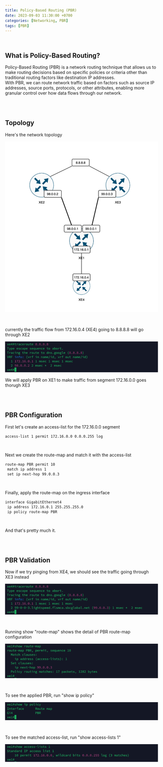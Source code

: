 ```yaml
---
title: Policy-Based Routing (PBR)
date: 2023-09-03 11:30:00 +0700
categories: [Networking, PBR]
tags: [PBR]
---
```


<br>

## What is Policy-Based Routing?

Policy-Based Routing (PBR) is a network routing technique that allows us to make routing decisions based on specific policies or criteria other than traditional routing factors like destination IP addresses. <br>
With PBR, we can route network traffic based on factors such as source IP addresses, source ports, protocols, or other attributes, enabling more granular control over how data flows through our network.

<br>
<br>

## Topology

Here's the network topology

![x](/static/2023-09-03-pbr/01.png)



<br>

 currently the traffic flow from 172.16.0.4 (XE4) going to 8.8.8.8 will go through XE2

![x](/static/2023-09-03-pbr/02.png)

We will apply PBR on XE1 to make traffic from segment 172.16.0.0 goes thorugh XE3

<br>
<br>

## PBR Configuration

First let's create an access-list for the 172.16.0.0 segment

```shell
access-list 1 permit 172.16.0.0 0.0.0.255 log
```

<br>

Next we create the route-map and match it with the access-list

```shell
route-map PBR permit 10 
 match ip address 1
 set ip next-hop 99.0.0.3
```

<br>

Finally, apply the route-map on the ingress interface

```shell
interface GigabitEthernet4
 ip address 172.16.0.1 255.255.255.0
 ip policy route-map PBR
```

<br>

And that's pretty much it.

<br>
<br>

## PBR Validation

Now if we try pinging from XE4, we should see the traffic going through XE3 instead

![x](/static/2023-09-03-pbr/03.png)

<br>

Running show "route-map" shows the detail of PBR route-map configuration

![x](/static/2023-09-03-pbr/04.png)

<br>

To see the applied PBR, run "show ip policy"

![x](/static/2023-09-03-pbr/05.png)

<br>

To see the matched access-list, run "show access-lists 1"

![x](/static/2023-09-03-pbr/06.png)